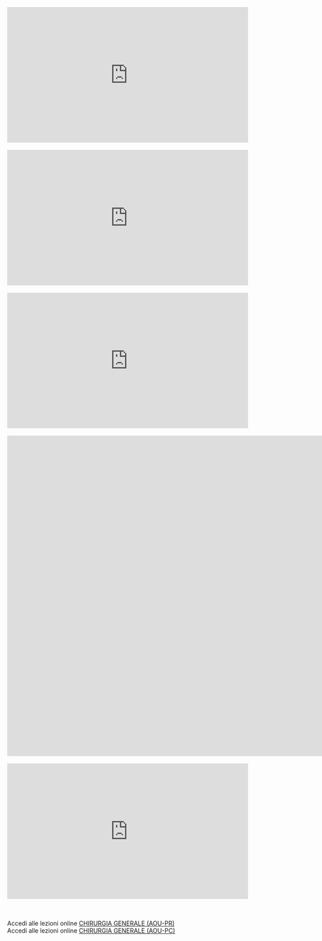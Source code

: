 <iframe width="560" height="315" src="https://www.youtube.com/embed/PSvqb2vQ9JE" frameborder="0" allow="autoplay; encrypted-media" allowfullscreen></iframe>

<br>
<br>


<iframe width="560" height="315" src="https://www.youtube.com/embed/ggdwYrWF2To" frameborder="0" allow="autoplay; encrypted-media" allowfullscreen></iframe>

<br>
<br>

<iframe width="560" height="315" src="https://www.youtube.com/embed/xNalDSwB-mk" frameborder="0" allow="autoplay; encrypted-media" allowfullscreen></iframe>


<br>
<br>
<iframe width="1600" height="745" src="https://www.youtube.com/embed/VKDvT8M26uU" frameborder="0" allow="autoplay; encrypted-media" allowfullscreen></iframe>

<br>
<br>

<iframe width="560" height="315" src="https://www.youtube.com/embed/HR5hEfx-Hg0" frameborder="0" allow="autoplay; encrypted-media" allowfullscreen></iframe>


<br>
<br>
<br>


Accedi alle lezioni online [CHIRURGIA GENERALE (AOU-PR)](https://elly.medicina.unipr.it/2018/course/view.php?id=292)
<br>
Accedi alle lezioni online [CHIRURGIA GENERALE (AOU-PC)](https://elly.medicina.unipr.it/2018/course/view.php?id=288#)














